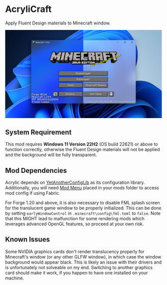 # AcryliCraft
Apply Fluent Design materials to Minecraft window.

![](cover.png)

## System Requirement

This mod requires **Windows 11 Version 22H2** (OS build 22621) or above to function correctly, otherwise the Fluent Design materials will not be applied and the background will be fully transparent.

## Mod Dependencies

Acrylic depends on [YetAnotherConfigLib](https://modrinth.com/mod/yacl) as its configuration library. Additionally, you will need [Mod Menu](https://modrinth.com/mod/modmenu) placed in your mods folder to access mod config if using Fabric.

For Forge 1.20 and above, it is also necessary to disable FML splash screen for the translucent game window to be properly initialized. This can be done by setting `earlyWindowControl` in `.minecraft\config\fml.toml` to `false`. Note that this MIGHT lead to malfunction for some rendering mods which leverages advanced OpenGL features, so proceed at your own risk.

## Known Issues

Some NVIDIA graphics cards don't render translucency properly for Minecraft's window (or any other GLFW window), in which case the window background would appear black. This is likely an issue with their drivers and is unfortunately not solveable on my end. Switching to another graphics card should make it work, if you happen to have one installed on your machine.